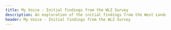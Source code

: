 ```yaml
---
title: My Voice - Initial findings from the WLZ Survey 
description: An exploration of the initial findings from the West London Zone 'My Voice' survey
header: My Voice - Initial findings from the WLZ Survey 
---
```


